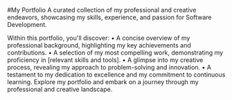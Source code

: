 #My Portfolio
A curated collection of my professional and creative endeavors, showcasing my skills, experience, and passion for Software Development.

Within this portfolio, you'll discover:
• A concise overview of my professional background, highlighting my key achievements and contributions.
• A selection of my most compelling work, demonstrating my proficiency in [relevant skills and tools].
• A glimpse into my creative process, revealing my approach to problem-solving and innovation.
• A testament to my dedication to excellence and my commitment to continuous learning.
Explore my portfolio and embark on a journey through my professional and creative landscape.
